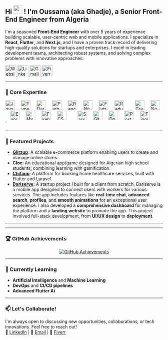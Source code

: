<h2 align="left">Hi <img src="https://media.giphy.com/media/hvRJCLFzcasrR4ia7z/giphy.gif" width="28"> ! I'm Oussama (aka Ghadje), a Senior Front-End Engineer from Algeria</h2>

<!-- ### About Me -->
<p>
  I'm a seasoned <b>Front-End Engineer</b> with over 5 years of experience building scalable, user-centric web and mobile applications. I specialize in <b>React</b>, <b>Flutter</b>, and <b>Next.js</b>, and I have a proven track record of delivering high-quality solutions for startups and enterprises. I excel in leading development teams, architecting robust systems, and solving complex problems with innovative approaches.
</p>

<!-- ### Connect with Me -->
<div align="left">
  <a href="https://ghadje.online/">
    <img src="https://img.shields.io/badge/Website-FF7139?style=for-the-badge&logo=google-chrome&logoColor=white" height="35" alt="Website" />
  </a>
  <a href="https://www.linkedin.com/in/oussama-ghedjati-1b867916a/">
    <img src="https://img.shields.io/badge/LinkedIn-0077B5?style=for-the-badge&logo=linkedin&logoColor=white" height="35" alt="LinkedIn" />
  </a>
  <a href="mailto:ouss.ghedje@gmail.com">
    <img src="https://img.shields.io/badge/Gmail-D14836?style=for-the-badge&logo=gmail&logoColor=white" height="35" alt="Gmail" />
  </a>
  <a href="https://www.fiverr.com/ghadje/">
    <img src="https://img.shields.io/badge/Fiverr-1DBF73?style=for-the-badge&logo=fiverr&logoColor=white" height="35" alt="Fiverr" />
  </a>
</div>

<!-- ### GitHub Snake Animation -->
<!-- <picture>
  <source media="(prefers-color-scheme: dark)" srcset="https://raw.githubusercontent.com/Ghadje/Ghadje/output/github-snake-dark.svg" />
  <source media="(prefers-color-scheme: light)" srcset="https://raw.githubusercontent.com/Ghadje/Ghadje/output/github-snake.svg" />
  <img alt="github-snake" src="https://raw.githubusercontent.com/Ghadje/Ghadje/output/github-snake.svg" />
</picture> -->

---

### 🥇 Core Expertise
<div align="left">
  <!-- Languages -->
  <img src="https://cdn.jsdelivr.net/gh/devicons/devicon/icons/javascript/javascript-original.svg" height="30" alt="JavaScript" />
  <img width="12" />
  <img src="https://cdn.jsdelivr.net/gh/devicons/devicon/icons/typescript/typescript-original.svg" height="30" alt="TypeScript" />
  <img width="12" />
  <img src="https://cdn.jsdelivr.net/gh/devicons/devicon/icons/dart/dart-original.svg" height="30" alt="Dart" />
  <img width="12" />
  <img src="https://cdn.jsdelivr.net/gh/devicons/devicon/icons/python/python-original.svg" height="30" alt="Python" />
  <img width="12" />

  <!-- Frontend Frameworks -->
  <img src="https://cdn.jsdelivr.net/gh/devicons/devicon/icons/react/react-original.svg" height="30" alt="React" />
  <img width="12" />
  <img src="https://cdn.jsdelivr.net/gh/devicons/devicon/icons/nextjs/nextjs-original.svg" height="30" alt="Next.js" />
  <img width="12" />
  <img src="https://cdn.jsdelivr.net/gh/devicons/devicon/icons/flutter/flutter-original.svg" height="30" alt="Flutter" />
  <img width="12" />
  <img src="https://cdn.jsdelivr.net/gh/devicons/devicon/icons/redux/redux-original.svg" height="30" alt="Redux" />
  <img width="12" />
  <img width="12" />

  <!-- Backend & APIs -->
  <img src="https://cdn.jsdelivr.net/gh/devicons/devicon/icons/graphql/graphql-plain.svg" height="30" alt="GraphQL" />
  <img width="12" />
  <img src="https://cdn.jsdelivr.net/gh/devicons/devicon/icons/nodejs/nodejs-original.svg" height="30" alt="Node.js" />
  <img width="12" />
  <img src="https://cdn.jsdelivr.net/gh/devicons/devicon/icons/express/express-original.svg" height="30" alt="Express" />
  <img width="12" />

  <!-- Databases -->
  <img src="https://cdn.jsdelivr.net/gh/devicons/devicon/icons/mysql/mysql-original.svg" height="30" alt="MySQL" />
  <img width="12" />
  <img src="https://cdn.jsdelivr.net/gh/devicons/devicon/icons/firebase/firebase-plain.svg" height="30" alt="Firebase" />
  <img width="12" />

  <!-- Styling -->
  <img src="https://cdn.jsdelivr.net/gh/devicons/devicon/icons/css3/css3-original.svg" height="30" alt="CSS3" />
  <img width="12" />
  <img width="12" />
  <img src="https://cdn.jsdelivr.net/gh/devicons/devicon/icons/sass/sass-original.svg" height="30" alt="Sass" />
  <img width="12" />

  <!-- Tools -->
  <img src="https://cdn.jsdelivr.net/gh/devicons/devicon/icons/git/git-original.svg" height="30" alt="Git" />
  <img width="12" />
  <img src="https://cdn.jsdelivr.net/gh/devicons/devicon/icons/docker/docker-original.svg" height="30" alt="Docker" />
  <img width="12" />
  <img src="https://cdn.jsdelivr.net/gh/devicons/devicon/icons/postman/postman-original.svg" height="30" alt="Postman" />
  <img width="12" />
  <img src="https://cdn.jsdelivr.net/gh/devicons/devicon/icons/figma/figma-original.svg" height="30" alt="Figma" />
</div>
`

---

### 🚀 Featured Projects
- **[Glitzup](https://github.com/ghadje/glitzup)**: A scalable e-commerce platform enabling users to create and manage online stores.
- **[Cloc](https://github.com/ghadje/cloc)**: An educational app/game designed for Algerian high school students, combining learning with gamification.
- **[Chifago](https://github.com/ghadje/chifago)**: A platform for booking home healthcare services, built with Flutter and Laravel.
- **[Dariserve](https://github.com/ghadje/dariserve)**: A startup project I built for a client from scratch, Dariserve is a mobile app designed to connect users with workers for various services. The app includes features like **real-time chat**, **advanced search**, **profiles**, and **smooth animations** for an exceptional user experience. I also developed a **comprehensive dashboard** for managing the platform and a **landing website** to promote the app. This project involved full-stack development, from **UI/UX design** to **deployment**.
---

<!-- ### 📈 GitHub Stats
<p align="center">
  <img height="180em" src="https://github-readme-stats.vercel.app/api?username=ghadje&hide_border=true&count_private=true&show_icons=true&theme=highcontrast&background=0D1117" alt="GitHub Stats" />
  <img height="180em" src="https://github-readme-stats.vercel.app/api/top-langs?username=ghadje&show_icons=true&locale=en&layout=compact&hide_border=true&theme=highcontrast&background=0D1117" alt="Top Languages" />
</p>

<p align="center">
  <img src="https://github-readme-streak-stats.herokuapp.com/?user=ghadje&theme=highcontrast&hide_border=true&stroke=0000&background=0D1117&ring=FEC601&fire=FEC601&currStreakLabel=FEC601" alt="GitHub Streak" />
</p> -->

---

### 🏆 GitHub Achievements
<p align="center">
  <a href="https://github.com/ghadje">
    <img src="https://github-profile-trophy.vercel.app/?username=ghadje&margin-w=5&theme=radical&background=FEC601" alt="GitHub Achievements" />
  </a>
</p>

---

### 🌱 Currently Learning
- **Artificial Intelligence** and **Machine Learning**
- **DevOps** and **CI/CD pipelines**
- **Advanced Flutter Ai**

---

### 📫 Let's Collaborate!
I'm always open to discussing new opportunities, collaborations, or tech innovations. Feel free to reach out!  
🔗 [LinkedIn](https://www.linkedin.com/in/oussama-ghedjati-1b867916a/) | 📧 [Email](mailto:ouss.ghedje@gmail.com) | 💼 [Fiverr](https://www.fiverr.com/ghadje/)
